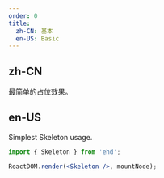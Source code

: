 ```yaml
---
order: 0
title:
  zh-CN: 基本
  en-US: Basic
---
```


## zh-CN

最简单的占位效果。

## en-US

Simplest Skeleton usage.

```jsx
import { Skeleton } from 'ehd';

ReactDOM.render(<Skeleton />, mountNode);
```
